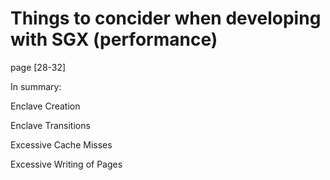 # Things to concider when developing with SGX (performance)

page [28-32]

In summary:

Enclave Creation

Enclave Transitions

Excessive Cache Misses

Excessive Writing of Pages
